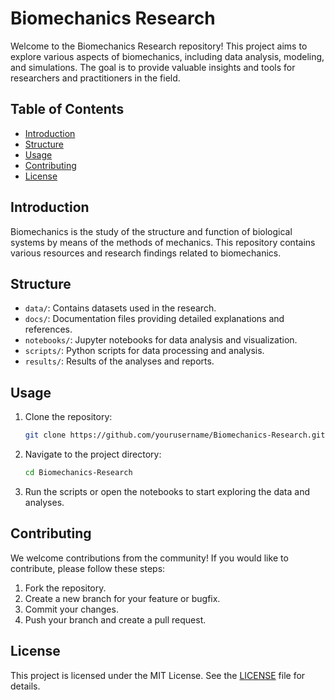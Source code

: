 # Biomechanics Research

Welcome to the Biomechanics Research repository! This project aims to explore various aspects of biomechanics, including data analysis, modeling, and simulations. The goal is to provide valuable insights and tools for researchers and practitioners in the field.

## Table of Contents

- [Introduction](#introduction)
- [Structure](#structure)
- [Usage](#usage)
- [Contributing](#contributing)
- [License](#license)

## Introduction

Biomechanics is the study of the structure and function of biological systems by means of the methods of mechanics. This repository contains various resources and research findings related to biomechanics.

## Structure

- `data/`: Contains datasets used in the research.
- `docs/`: Documentation files providing detailed explanations and references.
- `notebooks/`: Jupyter notebooks for data analysis and visualization.
- `scripts/`: Python scripts for data processing and analysis.
- `results/`: Results of the analyses and reports.

## Usage

1. Clone the repository:
    ```sh
    git clone https://github.com/yourusername/Biomechanics-Research.git
    ```
2. Navigate to the project directory:
    ```sh
    cd Biomechanics-Research
    ```
3. Run the scripts or open the notebooks to start exploring the data and analyses.

## Contributing

We welcome contributions from the community! If you would like to contribute, please follow these steps:

1. Fork the repository.
2. Create a new branch for your feature or bugfix.
3. Commit your changes.
4. Push your branch and create a pull request.

## License

This project is licensed under the MIT License. See the [LICENSE](LICENSE) file for details.
